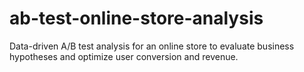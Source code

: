 # ab-test-online-store-analysis
Data-driven A/B test analysis for an online store to evaluate business hypotheses and optimize user conversion and revenue.

